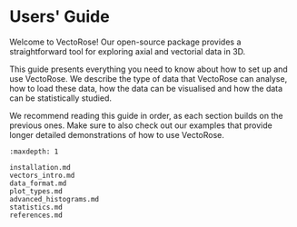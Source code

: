 # Users' Guide

Welcome to VectoRose! Our open-source package provides a straightforward
tool for exploring axial and vectorial data in 3D.

This guide presents everything you need to know about how to set up and use
VectoRose. We describe the type of data that VectoRose can analyse, how to
load these data, how the data can be visualised and how the data can be
statistically studied.

We recommend reading this guide in order, as each section builds on the
previous ones. Make sure to also check out our examples that provide longer
detailed demonstrations of how to use VectoRose.

```{toctree}
:maxdepth: 1

installation.md
vectors_intro.md
data_format.md
plot_types.md
advanced_histograms.md
statistics.md
references.md
```